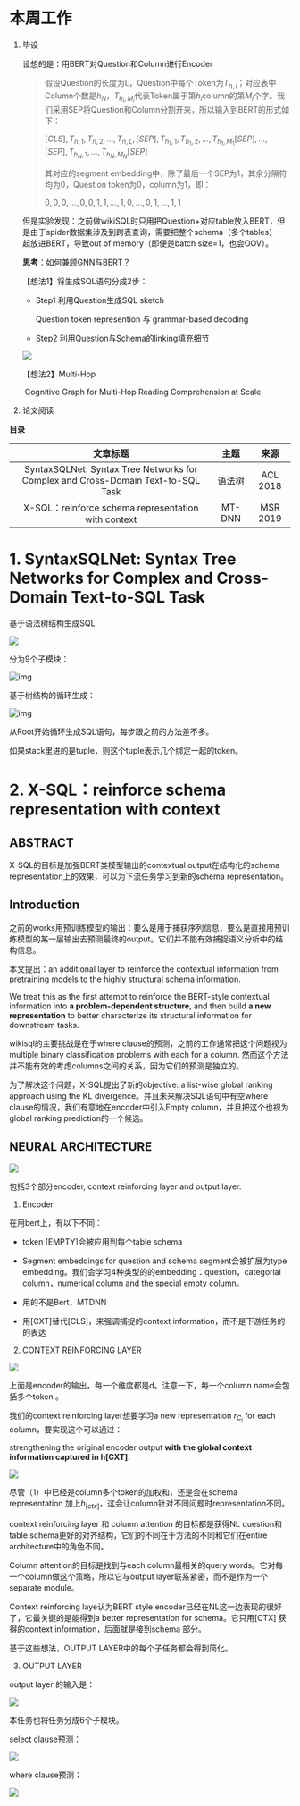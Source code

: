 # 本周工作

1. 毕设

   设想的是：用BERT对Question和Column进行Encoder

   > 假设Question的长度为L，Question中每个Token为$T_{n,i}$；对应表中Column个数是$h_N$，$T_{h_i,M_i}$代表Token属于第$h_i$column的第$M_i$个字。我们采用SEP将Question和Column分割开来，所以输入到BERT的形式如下：
   >
   > $[CLS], T_{n,1}, T_{n,2},…,T_{n,L}, [SEP], T_{h_1,1}, T_{h_1,2},…,T_{h_1,M_1}[SEP],…, [SEP], T_{h_N,1}, …,T_{h_N,M_N}[SEP]$
   >
   > 其对应的segment embedding中，除了最后一个SEP为1，其余分隔符均为0，Question token为0，column为1，即：
   >
   > $0,0,0,…,0,0,1,1,…,1,0,…,0,1,…,1,1$

   但是实验发现：之前做wikiSQL时只用把Question+对应table放入BERT，但是由于spider数据集涉及到跨表查询，需要把整个schema（多个tables）一起放进BERT，导致out of memory（即便是batch size=1，也会OOV）。

   **思考**：如何兼顾GNN与BERT？

   【想法1】将生成SQL语句分成2步：

   * Step1 利用Question生成SQL sketch

     Question token represention 与 grammar-based decoding  

   * Step2 利用Question与Schema的linking填充细节

   ![](https://i.imgur.com/1TAZOtQ.jpg)

   【想法2】Multi-Hop
   
   ​	Cognitive Graph for Multi-Hop Reading Comprehension at Scale



2. 论文阅读

**目录**

|                           文章标题                           |  主题  |   来源   |
| :----------------------------------------------------------: | :----: | :------: |
| SyntaxSQLNet: Syntax Tree Networks for Complex and Cross-Domain Text-to-SQL Task | 语法树 | ACL 2018 |
|     X-SQL：reinforce schema representation with context      | MT-DNN | MSR 2019 |

# 1. SyntaxSQLNet: Syntax Tree Networks for Complex and Cross-Domain Text-to-SQL Task 

基于语法树结构生成SQL

![](https://i.imgur.com/4QdN9wh.jpg)

分为9个子模块：

![img](https://pic1.zhimg.com/80/v2-5f8172baef628df5392f7e351a80d7b8_hd.jpg)

基于树结构的循环生成：

![img](https://pic4.zhimg.com/80/v2-ffbcae42d21ae785136e399748db543b_hd.jpg)

从Root开始循环生成SQL语句，每步跟之前的方法差不多。

如果stack里进的是tuple，则这个tuple表示几个绑定一起的token。



# 2. X-SQL：reinforce schema representation with context

## ABSTRACT

X-SQL的目标是加强BERT类模型输出的contextual output在结构化的schema representation上的效果，可以为下流任务学习到新的schema representation。

## Introduction

之前的works用预训练模型的输出：要么是用于捕获序列信息，要么是直接用预训练模型的某一层输出去预测最终的output。它们并不能有效捕捉语义分析中的结构信息。

本文提出：an additional layer to reinforce the contextual information from pretraining models to the highly structural schema information.

 We treat this as the first attempt to reinforce the BERT-style contextual information into **a problem-dependent structure**, and then build **a new representation** to better characterize its structural information for downstream tasks.

wikisql的主要挑战是在于where clause的预测，之前的工作通常把这个问题视为multiple
binary classification problems with each for a column. 然而这个方法并不能有效的考虑columns之间的关系，因为它们的预测是独立的。

为了解决这个问题，X-SQL提出了新的objective: a list-wise global ranking approach using the KL divergence。并且未来解决SQL语句中有空where clause的情况，我们有意地在encoder中引入Empty column，并且把这个也视为global ranking prediction的一个候选。

## NEURAL ARCHITECTURE

![](http://ww3.sinaimg.cn/large/006tNc79ly1g4l8pec2fxj30yi0u078k.jpg)

包括3个部分encoder, context reinforcing layer and output layer.

1. Encoder

在用bert上，有以下不同：

* token [EMPTY]会被应用到每个table schema
* Segment embeddings for question and schema segment会被扩展为type embedding。我们会学习4种类型的的embedding：question，categorial column，numerical column and the special empty column。
* 用的不是Bert，MTDNN

* 用[CXT]替代[CLS]，来强调捕捉的context information，而不是下游任务的的表达

2. CONTEXT REINFORCING LAYER

![](http://ww4.sinaimg.cn/large/006tNc79ly1g4lcr529xmj30s601eq35.jpg)

上面是encoder的输出，每一个维度都是d。注意一下，每一个column name会包括多个token 。

我们的context reinforcing layer想要学习a new representation $r_{C_i}$ for each column，要实现这个可以通过：

strengthening the original encoder output **with the global context information captured in h[CXT].**

![](http://ww4.sinaimg.cn/large/006tNc79ly1g4ldjzkqdjj31700fedj6.jpg)

尽管（1）中已经是column多个token的加权和，还是会在schema representation 加上$h_[ctx]$，这会让column针对不同问题时representation不同。

context reinforcing layer 和 column attention 的目标都是获得NL question和table schema更好的对齐结构，它们的不同在于方法的不同和它们在entire architecture中的角色不同。

Column attention的目标是找到与each column最相关的query words。它对每一个column做这个策略，所以它与output layer联系紧密，而不是作为一个separate module。

 Context reinforcing laye认为BERT style encoder已经在NL这一边表现的很好了，它最关键的是能得到a better representation for schema。它只用[CTX] 获得的context information，后面就是接到schema 部分。

基于这些想法，OUTPUT LAYER中的每个子任务都会得到简化。

3. OUTPUT LAYER

output layer 的输入是：

![](http://ww4.sinaimg.cn/large/006tNc79ly1g4lf3f8w7dj317g0383zw.jpg)

本任务也将任务分成6个子模块。

select clause预测：

![](http://ww2.sinaimg.cn/large/006tNc79ly1g4lf6mcdnfj316k0emjvi.jpg)

where clause预测：

![](http://ww2.sinaimg.cn/large/006tNc79ly1g4lfhxe1wbj313g0ogwne.jpg)



